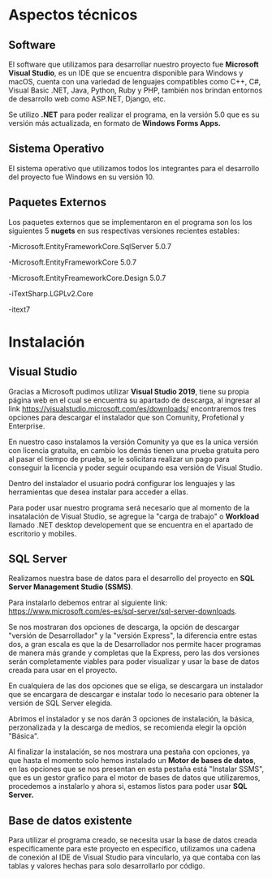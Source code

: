 # Aspectos técnicos 

##  Software
El software que utilizamos para desarrollar nuestro proyecto fue **Microsoft Visual Studio**, es un IDE que se encuentra disponible para Windows y macOS, cuenta con una variedad de lenguajes compatibles como C++, C#, Visual Basic .NET, Java, Python, Ruby y PHP, también nos  brindan entornos de desarrollo web como ASP.NET, Django, etc.

Se utilizo **.NET** para poder realizar el programa, en la versión 5.0 que es su versión más actualizada, en formato  de **Windows Forms Apps.**


## Sistema Operativo
El sistema operativo que utilizamos todos los integrantes para el desarrollo del proyecto fue Windows en su versión 10.

## Paquetes Externos 
Los paquetes externos que se implementaron en el programa son los los siguientes 5 **nugets** en sus respectivas versiones recientes estables:

-Microsoft.EntityFrameworkCore.SqlServer 5.0.7

-Microsoft.EntityFrameworkCore 5.0.7

-Microsoft.EntityFreameworkCore.Design 5.0.7

-iTextSharp.LGPLv2.Core

-itext7

# Instalación 

## Visual Studio
Gracias a Microsoft pudimos utilizar **Visual Studio 2019**, tiene su propia página web en el cual se encuentra su apartado de descarga, al ingresar al link <https://visualstudio.microsoft.com/es/downloads/> encontraremos tres opciones para descargar el instalador que son Comunity, Profetional y Enterprise.

 En nuestro caso instalamos la versión Comunity ya que es la unica versión con licencia gratuita, en cambio los demás tienen una prueba gratuita pero al pasar el tiempo de prueba, se le solicitara realizar un pago para conseguir la licencia y poder seguir ocupando esa versión de Visual Studio.
 
  Dentro del instalador el usuario podrá configurar los lenguajes y las herramientas que desea instalar para acceder a ellas.

  Para poder usar nuestro programa será necesario que al momento de la insatalación de Visual Studio, se agregue la "carga de trabajo" o **Workload** llamado .NET desktop developement que se encuentra en el apartado de escritorio y mobiles.



## SQL Server

Realizamos nuestra base de datos para el desarrollo del proyecto en **SQL Server Management Studio (SSMS)**.

Para instalarlo debemos entrar al siguiente link: <https://www.microsoft.com/es-es/sql-server/sql-server-downloads>.

Se nos mostraran dos opciones de descarga, la opción de descargar "versión de Desarrollador" y la "versión Express", la diferencia entre estas dos, a gran escala es que la de Desarrollador nos permite hacer programas de manera más grande y completas que la Express, pero las dos versiones serán completamente viables para poder visualizar y usar la base de datos creada para usar en el proyecto.

En cualquiera de las dos opciones que se eliga, se descargara un instalador que se encargara de descargar e instalar todo lo necesario para obtener la versión de SQL Server elegida.

Abrimos el instalador y se nos darán 3 opciones de instalación, la básica, perzonalizada y la descarga de medios, se recomienda elegir la opción "Básica".

Al finalizar la instalación, se nos mostrara una pestaña con opciones, ya que hasta el momento solo hemos instalado un **Motor de bases de datos**, en las opciones que se nos presentan en esta pestaña está "Instalar SSMS", que es un gestor grafico para el motor de bases de datos que utilizaremos, procedemos a instalarlo y ahora si, estamos listos para poder usar **SQL Server.**

## Base de datos existente

Para utilizar el programa creado, se necesita usar la base de datos creada especificamente para este proyecto en especifico, utilizamos una cadena de conexión al IDE de Visual Studio para vincularlo, ya que contaba con las tablas y valores hechas para solo desarrollarlo por código.





